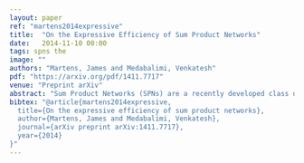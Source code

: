 ```yaml
---
layout: paper
ref: "martens2014expressive"
title:  "On the Expressive Efficiency of Sum Product Networks"
date:   2014-11-10 00:00
tags: spns the
image: ""
authors: "Martens, James and Medabalimi, Venkatesh"
pdf: "https://arxiv.org/pdf/1411.7717"
venue: "Preprint arXiv"
abstract: "Sum Product Networks (SPNs) are a recently developed class of deep generative models which compute their associated unnormalized density functions using a special type of arithmetic circuit. When certain sufficient conditions, called the decomposability and completeness conditions (or 'D&C' conditions), are imposed on the structure of these circuits, marginal densities and other useful quantities, which are typically intractable for other deep generative models, can be computed by what amounts to a single evaluation of the network (which is a property known as 'validity'). However, the effect that the D&C conditions have on the capabilities of D&C SPNs is not well understood. In this work we analyze the D&C conditions, expose the various connections that D&C SPNs have with multilinear arithmetic circuits, and consider the question of how well they can capture various distributions as a function of their size and depth. Among our various contributions is a result which establishes the existence of a relatively simple distribution with fully tractable marginal densities which cannot be efficiently captured by D&C SPNs of any depth, but which can be efficiently captured by various other deep generative models. We also show that with each additional layer of depth permitted, the set of distributions which can be efficiently captured by D&C SPNs grows in size. This kind of 'depth hierarchy' property has been widely conjectured to hold for various deep models, but has never been proven for any of them. Some of our other contributions include a new characterization of the D&C conditions as sufficient and necessary ones for a slightly strengthened notion of validity, and various state-machine characterizations of the types of computations that can be performed efficiently by D&C SPNs."
bibtex: "@article{martens2014expressive,
  title={On the expressive efficiency of sum product networks},
  author={Martens, James and Medabalimi, Venkatesh},
  journal={arXiv preprint arXiv:1411.7717},
  year={2014}
}"
---
```

